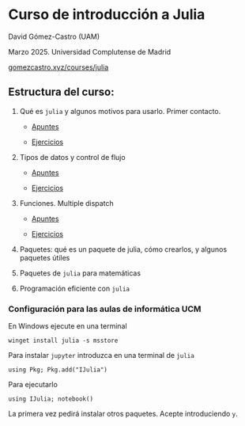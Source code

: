 # Curso de introducción a Julia
David Gómez-Castro (UAM)

Marzo 2025. Universidad Complutense de Madrid

[gomezcastro.xyz/courses/julia](https://www.gomezcastro.xyz/courses/julia)

## Estructura del curso:

01. Qué es `julia` y algunos motivos para usarlo. Primer contacto.
    - [Apuntes](https://html-preview.github.io/?url=https://raw.githubusercontent.com/dgomezcastro/curso-intro-julia/refs/heads/main/apuntes/01-PrimerContacto-apuntes.html)
    
    - [Ejercicios](ejercicios/01-PrimerContacto-ejercicios.ipynb)

02. Tipos de datos y control de flujo

    - [Apuntes](https://html-preview.github.io/?url=https://raw.githubusercontent.com/dgomezcastro/curso-intro-julia/refs/heads/main/apuntes/02-TiposDatos-Logica-apuntes.html)

    - [Ejercicios](ejercicios/02-TiposDatos-Logica-ejercicios.ipynb)

03. Funciones. Multiple dispatch

    - [Apuntes](https://html-preview.github.io/?url=https://raw.githubusercontent.com/dgomezcastro/curso-intro-julia/refs/heads/main/apuntes/03-Funciones-apuntes.html)

    - [Ejercicios](ejercicios/03-Funciones-ejercicios.ipynb)

04. Paquetes: qué es un paquete de julia, cómo crearlos, y algunos paquetes útiles

05. Paquetes de `julia` para matemáticas

06. Programación eficiente con `julia`

### Configuración para las aulas de informática UCM

En Windows ejecute en una terminal
```{powershell}
winget install julia -s msstore
```

Para instalar `jupyter` introduzca en una terminal de `julia`
```{julia}
using Pkg; Pkg.add("IJulia")
```

Para ejecutarlo
```{julia}
using IJulia; notebook()
```

La primera vez pedirá instalar otros paquetes. Acepte introduciendo `y`.
